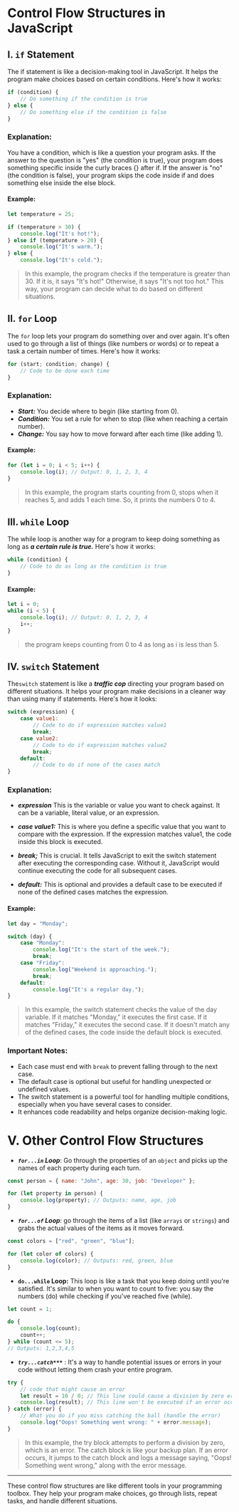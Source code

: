 # Control Flow Structures in JavaScript

## I. `if` Statement

The if statement is like a decision-making tool in JavaScript. It helps the  program make choices based on certain conditions. Here's how it works:

```javascript
if (condition) {
    // Do something if the condition is true
} else {
    // Do something else if the condition is false
}
```

### Explanation:

You have a condition, which is like a question your program asks.
If the answer to the question is "yes" (the condition is true), your program does something specific inside the curly braces {} after if.
If the answer is "no" (the condition is false), your program skips the code inside if and does something else inside the else block.

#### Example:

```javascript
let temperature = 25;

if (temperature > 30) {
    console.log("It's hot!");
} else if (temperature > 20) {
    console.log("It's warm.");
} else {
    console.log("It's cold.");
```
>In this example, the program checks if the temperature is greater than 30. If it is, it says "It's hot!" Otherwise, it says "It's not too hot." This way, your program can decide what to do based on different situations.

## II. `for` Loop

The `for` loop lets your program do something over and over again. It's often used to go through a list of things (like numbers or words) or to repeat a task a certain number of times. Here's how it works:

```javascript
for (start; condition; change) {
    // Code to be done each time
}
```

### Explanation:

- ***Start:*** You decide where to begin (like starting from 0).
- ***Condition:*** You set a rule for when to stop (like when reaching a certain number).
- ***Change:*** You say how to move forward after each time (like adding 1).

#### Example:

```javascript
for (let i = 0; i < 5; i++) {
    console.log(i); // Output: 0, 1, 2, 3, 4
}
```

>In this example, the program starts counting from 0, stops when it reaches 5, and adds 1 each time. So, it prints the numbers 0 to 4.

## III. `while` Loop 

The while loop is another way for a program to keep doing something as long as ***a certain rule is true.*** Here's how it works:

```javascript
while (condition) {
    // Code to do as long as the condition is true
}

```

#### Example:

```javascript
let i = 0;
while (i < 5) {
    console.log(i); // Output: 0, 1, 2, 3, 4
    i++;
}
```

>the program keeps counting from 0 to 4 as long as i is less than 5.

## IV. `switch` Statement

The`switch` statement is like a ***traffic cop*** directing your program based on different situations. It helps your program make decisions in a cleaner way than using many if statements. Here's how it looks:

```javascript
switch (expression) {
    case value1:
        // Code to do if expression matches value1
        break;
    case value2:
        // Code to do if expression matches value2
        break;
    default:
        // Code to do if none of the cases match
}
```

### Explanation:

- ***expression*** This is the variable or value you want to check against. It can be a variable, literal value, or an expression.

- ***case value1:*** This is where you define a specific value that you want to compare with the expression. If the expression matches value1, the code inside this block is executed.

- ***break;*** This is crucial. It tells JavaScript to exit the switch statement after executing the corresponding case. Without it, JavaScript would continue executing the code for all subsequent cases.

- ***default:*** This is optional and provides a default case to be executed if none of the defined cases matches the expression.

#### Example:

```javascript
let day = "Monday";

switch (day) {
    case "Monday":
        console.log("It's the start of the week.");
        break;
    case "Friday":
        console.log("Weekend is approaching.");
        break;
    default:
        console.log("It's a regular day.");
}
```

> In this example, the switch statement checks the value of the day variable. If it matches "Monday," it executes the first case. 
> If it matches "Friday," it executes the second case. 
> If it doesn't match any of the defined cases, the code inside the default block is executed.

### Important Notes:

- Each case must end with `break` to prevent falling through to the next case.
- The default case is optional but useful for handling unexpected or undefined values.
- The switch statement is a powerful tool for handling multiple conditions, especially when you have several cases to consider.
- It enhances code readability and helps organize decision-making logic.

# V. Other Control Flow Structures

- ***`for...in` Loop***: Go through the properties of an `object` and picks up the names of each property during each turn.

```javascript
const person = { name: "John", age: 30, job: "Developer" };

for (let property in person) {
    console.log(property); // Outputs: name, age, job
}
```

- ***`for...of` Loop***: go through the items of a list (like `arrays` or `strings`) and grabs the actual values of the items as it moves forward.

```javascript
const colors = ["red", "green", "blue"];

for (let color of colors) {
    console.log(color); // Outputs: red, green, blue
}

```

- **`do...while` Loop:** This loop is like a task that you keep doing until you're satisfied. It's similar to when you want to count to five: you say the numbers (do) while checking if you've reached five (while).

```javascript
let count = 1;

do {
    console.log(count);
    count++;
} while (count <= 5);
// Outputs: 1,2,3,4,5
```


- ***`try...catch***`*** : It's a way to handle potential issues or errors in your code without letting them crash your entire program.

```javascript
try {
    // code that might cause an error
    let result = 10 / 0; // This line could cause a division by zero error
    console.log(result); // This line won't be executed if an error occurs
} catch (error) {
    // What you do if you miss catching the ball (handle the error)
    console.log("Oops! Something went wrong: " + error.message);
}
```
>In this example, the try block attempts to perform a division by zero, which is an error. The catch block is like your backup plan. If an error occurs, it jumps to the catch block and logs a message saying, "Oops! Something went wrong," along with the error message.


---

These control flow structures are like different tools in your programming toolbox. They help your program make choices, go through lists, repeat tasks, and handle different situations.